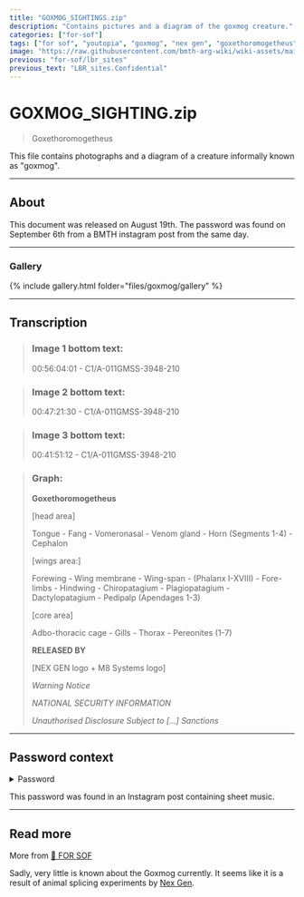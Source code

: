 ```yaml
---
title: "GOXMOG_SIGHTINGS.zip"
description: "Contains pictures and a diagram of the goxmog creature."
categories: ["for-sof"]
tags: ["for sof", "youtopia", "goxmog", "nex gen", "goxethoromogetheus"]
image: "https://raw.githubusercontent.com/bmth-arg-wiki/wiki-assets/main/files/goxmog/goxmog-300x300.jpg"
previous: "for-sof/lbr_sites"
previous_text: "LBR_sites.Confidential"
---
```


# GOXMOG_SIGHTING.zip

> Goxethoromogetheus

This file contains photographs and a diagram of a creature informally known as "goxmog".

***

## About

This document was released on August 19th. The password was found on September 6th from a BMTH instagram post 
from the same day.

***

### Gallery

{% include gallery.html folder="files/goxmog/gallery" %}

***

## Transcription

> ### Image 1 bottom text:
>
> 00:56:04:01 - C1/A-011GMSS-3948-210

>### Image 2 bottom text:
>
> 00:47:21:30 - C1/A-011GMSS-3948-210

> ### Image 3 bottom text:
> 
> 00:41:51:12 - C1/A-011GMSS-3948-210

> ### Graph:
>
> **Goxethoromogetheus**
>
>[head area]
> 
>Tongue - Fang - Vomeronasal - Venom gland - Horn (Segments 1-4) - Cephalon
>
>[wings area:]
> 
>Forewing - Wing membrane - Wing-span - (Phalanx I-XVIII) - Fore-limbs - Hindwing - Chiropatagium - Plagiopatagium - Dactylopatagium - Pedipalp (Apendages 1-3)
>
> [core area]
> 
>Adbo-thoracic cage - Gills - Thorax - Pereonites (1-7)
>
> **RELEASED BY**
> 
>[NEX GEN logo + M8 Systems logo]
>
>*Warning Notice*
> 
>*NATIONAL SECURITY INFORMATION*
> 
>*Unauthorised Disclosure Subject to […] Sanctions*

***

## Password context

<details class="password">
<summary>Password</summary>

cegfbdfagfdc

The instagram post has a slide at the end with piano audio, which can be translated to notes.

</details>

This password was found in an Instagram post containing sheet music.

***

## Read more

More from [📁 FOR SOF](../for-sof)

Sadly, very little is known about the Goxmog currently. It seems like it is a result of animal splicing 
experiments by [Nex Gen](../lore/nex-gen-corporation).